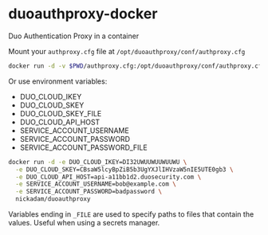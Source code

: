 # duoauthproxy-docker
Duo Authentication Proxy in a container

Mount your `authproxy.cfg` file at `/opt/duoauthproxy/conf/authproxy.cfg`
```sh
docker run -d -v $PWD/authproxy.cfg:/opt/duoauthproxy/conf/authproxy.cfg:ro nickadam/duoauthproxy
```

Or use environment variables:
- DUO_CLOUD_IKEY
- DUO_CLOUD_SKEY
- DUO_CLOUD_SKEY_FILE
- DUO_CLOUD_API_HOST
- SERVICE_ACCOUNT_USERNAME
- SERVICE_ACCOUNT_PASSWORD
- SERVICE_ACCOUNT_PASSWORD_FILE

```sh
docker run -d -e DUO_CLOUD_IKEY=DI32UWUUWUUWUUWU \
  -e DUO_CLOUD_SKEY=CBsaW5lcyBpZiB5b3UgYXJlIHVzaW5nIE5UTE0gb3 \
  -e DUO_CLOUD_API_HOST=api-a11bb1d2.duosecurity.com \
  -e SERVICE_ACCOUNT_USERNAME=bob@example.com \
  -e SERVICE_ACCOUNT_PASSWORD=badpassword \
  nickadam/duoauthproxy
```

Variables ending in `_FILE` are used to specify paths to files that contain the values. Useful when using a secrets manager.
